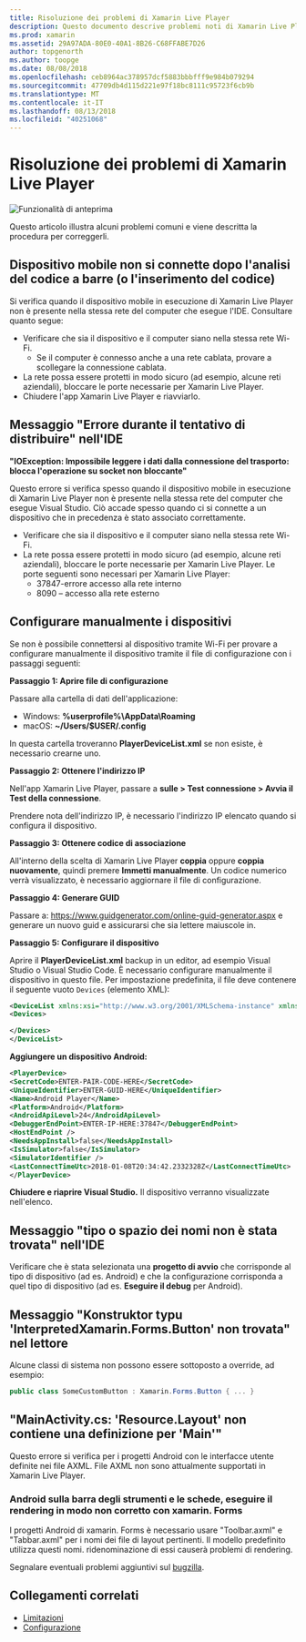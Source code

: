 ```yaml
---
title: Risoluzione dei problemi di Xamarin Live Player
description: Questo documento descrive problemi noti di Xamarin Live Player e potenziali correzioni. Illustra i problemi di connessione, problemi di configurazione e altro ancora.
ms.prod: xamarin
ms.assetid: 29A97ADA-80E0-40A1-8B26-C68FFABE7D26
author: topgenorth
ms.author: toopge
ms.date: 08/08/2018
ms.openlocfilehash: ceb8964ac378957dcf5883bbbfff9e984b079294
ms.sourcegitcommit: 47709db4d115d221e97f18bc8111c95723f6cb9b
ms.translationtype: MT
ms.contentlocale: it-IT
ms.lasthandoff: 08/13/2018
ms.locfileid: "40251068"
---
```

# <a name="troubleshooting-xamarin-live-player"></a>Risoluzione dei problemi di Xamarin Live Player

![Funzionalità di anteprima](~/media/shared/preview.png)

Questo articolo illustra alcuni problemi comuni e viene descritta la procedura per correggerli.

## <a name="mobile-device-does-not-connect-after-scanning-barcode-or-entering-code"></a>Dispositivo mobile non si connette dopo l'analisi del codice a barre (o l'inserimento del codice)

Si verifica quando il dispositivo mobile in esecuzione di Xamarin Live Player non è presente nella stessa rete del computer che esegue l'IDE. Consultare quanto segue:

- Verificare che sia il dispositivo e il computer siano nella stessa rete Wi-Fi.
  - Se il computer è connesso anche a una rete cablata, provare a scollegare la connessione cablata.
- La rete possa essere protetti in modo sicuro (ad esempio, alcune reti aziendali), bloccare le porte necessarie per Xamarin Live Player.
- Chiudere l'app Xamarin Live Player e riavviarlo.

## <a name="error-while-trying-to-deploy-message-in-ide"></a>Messaggio "Errore durante il tentativo di distribuire" nell'IDE

**"IOException: Impossibile leggere i dati dalla connessione del trasporto: blocca l'operazione su socket non bloccante"**

Questo errore si verifica spesso quando il dispositivo mobile in esecuzione di Xamarin Live Player non è presente nella stessa rete del computer che esegue Visual Studio. Ciò accade spesso quando ci si connette a un dispositivo che in precedenza è stato associato correttamente.

* Verificare che sia il dispositivo e il computer siano nella stessa rete Wi-Fi.
* La rete possa essere protetti in modo sicuro (ad esempio, alcune reti aziendali), bloccare le porte necessarie per Xamarin Live Player. Le porte seguenti sono necessari per Xamarin Live Player:
  * 37847-errore accesso alla rete interno 
  * 8090 – accesso alla rete esterno

## <a name="manually-configure-device"></a>Configurare manualmente i dispositivi

Se non è possibile connettersi al dispositivo tramite Wi-Fi per provare a configurare manualmente il dispositivo tramite il file di configurazione con i passaggi seguenti:

**Passaggio 1: Aprire file di configurazione**

Passare alla cartella di dati dell'applicazione:

* Windows: **%userprofile%\AppData\Roaming**
* macOS: **~/Users/$USER/.config**

In questa cartella troveranno **PlayerDeviceList.xml** se non esiste, è necessario crearne uno.

**Passaggio 2: Ottenere l'indirizzo IP**

Nell'app Xamarin Live Player, passare a **sulle > Test connessione > Avvia il Test della connessione**.

Prendere nota dell'indirizzo IP, è necessario l'indirizzo IP elencato quando si configura il dispositivo.

**Passaggio 3: Ottenere codice di associazione**

All'interno della scelta di Xamarin Live Player **coppia** oppure **coppia nuovamente**, quindi premere **Immetti manualmente**. Un codice numerico verrà visualizzato, è necessario aggiornare il file di configurazione.

**Passaggio 4: Generare GUID**

Passare a: https://www.guidgenerator.com/online-guid-generator.aspx e generare un nuovo guid e assicurarsi che sia lettere maiuscole in.

**Passaggio 5: Configurare il dispositivo**

Aprire il **PlayerDeviceList.xml** backup in un editor, ad esempio Visual Studio o Visual Studio Code. È necessario configurare manualmente il dispositivo in questo file. Per impostazione predefinita, il file deve contenere il seguente vuoto `Devices` (elemento XML):

```xml
<DeviceList xmlns:xsi="http://www.w3.org/2001/XMLSchema-instance" xmlns:xsd="http://www.w3.org/2001/XMLSchema">
<Devices>

</Devices>
</DeviceList>
```

**Aggiungere un dispositivo Android:**

```xml
<PlayerDevice>
<SecretCode>ENTER-PAIR-CODE-HERE</SecretCode>
<UniqueIdentifier>ENTER-GUID-HERE</UniqueIdentifier>
<Name>Android Player</Name>
<Platform>Android</Platform>
<AndroidApiLevel>24</AndroidApiLevel>
<DebuggerEndPoint>ENTER-IP-HERE:37847</DebuggerEndPoint>
<HostEndPoint />
<NeedsAppInstall>false</NeedsAppInstall>
<IsSimulator>false</IsSimulator>
<SimulatorIdentifier />
<LastConnectTimeUtc>2018-01-08T20:34:42.2332328Z</LastConnectTimeUtc>
</PlayerDevice>
```

**Chiudere e riaprire Visual Studio.** Il dispositivo verranno visualizzate nell'elenco.

## <a name="type-or-namespace-cannot-be-found-message-in-ide"></a>Messaggio "tipo o spazio dei nomi non è stata trovata" nell'IDE

Verificare che è stata selezionata una **progetto di avvio** che corrisponde al tipo di dispositivo (ad es. Android) e che la configurazione corrisponda a quel tipo di dispositivo (ad es. **Eseguire il debug** per Android).

## <a name="constructor-on-type-interpretedxamarinformsbutton-not-found-message-in-player"></a>Messaggio "Konstruktor typu 'InterpretedXamarin.Forms.Button' non trovata" nel lettore

Alcune classi di sistema non possono essere sottoposto a override, ad esempio:

```csharp
public class SomeCustomButton : Xamarin.Forms.Button { ... }
```

## <a name="mainactivitycs-resourcelayout-does-not-contain-a-definition-for-main"></a>"MainActivity.cs: 'Resource.Layout' non contiene una definizione per 'Main'"

Questo errore si verifica per i progetti Android con le interfacce utente definite nei file AXML.
File AXML non sono attualmente supportati in Xamarin Live Player.

### <a name="android-toolbar-and-tabs-render-incorrectly-using-xamarinforms"></a>Android sulla barra degli strumenti e le schede, eseguire il rendering in modo non corretto con xamarin. Forms

I progetti Android di xamarin. Forms è necessario usare "Toolbar.axml" e "Tabbar.axml" per i nomi dei file di layout pertinenti. Il modello predefinito utilizza questi nomi. ridenominazione di essi causerà problemi di rendering.

Segnalare eventuali problemi aggiuntivi sul [bugzilla](https://aka.ms/live-player-report-issue).

## <a name="related-links"></a>Collegamenti correlati

- [Limitazioni](~/tools/live-player/limitations.md)
- [Configurazione](~/tools/live-player/install.md)
